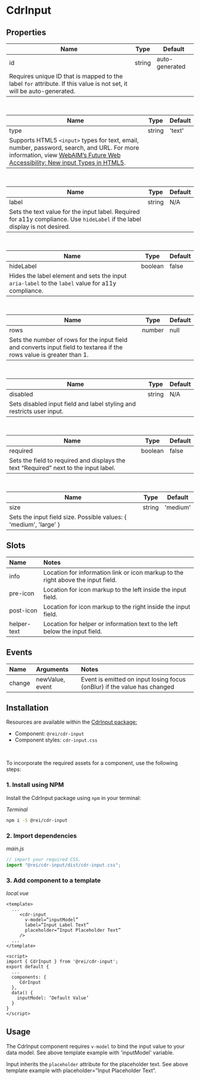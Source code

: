 # CdrInput

## Properties

| Name                                                                                                                  | Type   | Default           |
|-----------------------------------------------------------------------------------------------------------------------|--------|-------------------|
| id                                                                                                                    | string | auto-generated    |
| Requires unique ID that is mapped to the label `for` attribute.  If this value is not set, it will be auto-generated. |        |                   |

<br />

| Name                                                                                                                                                                                                                                                  | Type          | Default |
|-------------------------------------------------------------------------------------------------------------------------------------------------------------------------------------------------------------------------------------------------------|---------------|---------|
| type                                                                                                                                                                                                                                            | string | 'text'   |
| Supports HTML5 `<input>` types for text, email, number, password, search, and URL. For more information, view [WebAIM’s Future Web Accessibility: New input Types in HTML5](https://webaim.org/blog/future-web-accessibility-new-input-types-in-html5/). |               |         |

<br />

| Name                                                                                                                                                                                                                                      | Type          | Default |
|-------------------------------------------------------------------------------------------------------------------------------------------------------------------------------------------------------------------------------------------|---------------|---------|
| label                                                                                                                                                                                                                                | string | N/A   |
| Sets the text value for the input label.  Required for a11y compliance.  Use `hideLabel` if the label display is not desired. |               |         |

<br />

| Name                                                         | Type  | Default |
|--------------------------------------------------------------|-------|---------|
| hideLabel                                                      | boolean | false      |
| Hides the label element and sets the input `aria-label` to the `label` value for a11y compliance. |       |         |

<br />

| Name                                           | Type  | Default |
|------------------------------------------------|-------|---------|
| rows                                       | number | null      |
| Sets the number of rows for the input field and converts input field to textarea if the rows value is greater than 1. |       |         |

<br />

| Name                                | Type   | Default |
|-------------------------------------|--------|---------|
| disabled                             | string | N/A     |
| Sets disabled input field and label styling and restricts user input. |        |         |

<br />

| Name                                | Type   | Default |
|-------------------------------------|--------|---------|
| required                             | boolean | false     |
| Sets the field to required and displays the text “Required” next to the input label. |        |         |

<br />

| Name                                | Type   | Default |
|-------------------------------------|--------|---------|
| size                             | string | 'medium'     |
| Sets the input field size. Possible values: { 'medium', 'large' } |        |         |


## Slots

| Name  | Notes |
|:-----|:-------|
| info | Location for information link or icon markup to the right above the input field. |
| pre-icon | Location for icon markup to the left inside the input field.  |
| post-icon | Location for icon markup to the right inside the input field. |
| helper-text | Location for helper or information text to the left below the input field. |

## Events

| Name | Arguments | Notes |
|:-----|:----------|:------|
| change | newValue, event | Event is emitted on input losing focus (onBlur) if the value has changed |

## Installation

Resources are available within the [CdrInput package:](https://www.npmjs.com/search?q=cdr-input)

- Component: `@rei/cdr-input`
- Component styles: `cdr-input.css`

<br />

To incorporate the required assets for a component, use the following steps:

### 1. Install using NPM

Install the CdrInput package using `npm` in your terminal:

_Terminal_

```bash
npm i -S @rei/cdr-input
```

### 2. Import dependencies

_main.js_

```javascript
// import your required CSS.
import "@rei/cdr-input/dist/cdr-input.css";
```

### 3. Add component to a template

_local.vue_

```vue
<template>
  ...
     <cdr-input 
       v-model=”inputModel”
       label=”Input Label Text”
       placeholder=”Input Placeholder Text”
     />
  ...
</template>

<script>
import { CdrInput } from '@rei/cdr-input';
export default {
  ...
  components: {
     CdrInput  
  },
  data() {
    inputModel: ‘Default Value’
  }
}
</script>
```

## Usage

The CdrInput component requires `v-model` to bind the input value to your data model. See above template example with 'inputModel' variable.

Input inherits the `placeholder` attribute for the placeholder text. See above template example with placeholder=”Input Placeholder Text”.
